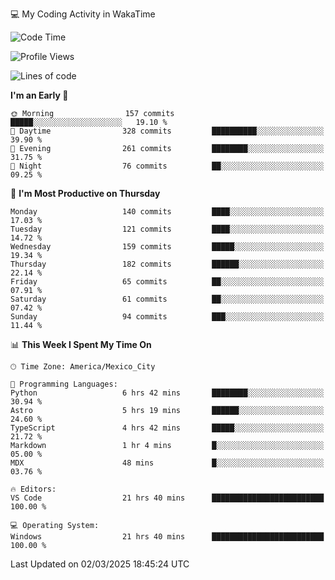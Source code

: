💻 My Coding Activity in WakaTime
<!--START_SECTION:waka-->
![Code Time](http://img.shields.io/badge/Code%20Time-274%20hrs%2031%20mins-blue)

![Profile Views](http://img.shields.io/badge/Profile%20Views-0-blue)

![Lines of code](https://img.shields.io/badge/From%20Hello%20World%20I%27ve%20Written-1.8%20million%20lines%20of%20code-blue)

**I'm an Early 🐤** 

```text
🌞 Morning                157 commits         █████░░░░░░░░░░░░░░░░░░░░   19.10 % 
🌆 Daytime                328 commits         ██████████░░░░░░░░░░░░░░░   39.90 % 
🌃 Evening                261 commits         ████████░░░░░░░░░░░░░░░░░   31.75 % 
🌙 Night                  76 commits          ██░░░░░░░░░░░░░░░░░░░░░░░   09.25 % 
```
📅 **I'm Most Productive on Thursday** 

```text
Monday                   140 commits         ████░░░░░░░░░░░░░░░░░░░░░   17.03 % 
Tuesday                  121 commits         ████░░░░░░░░░░░░░░░░░░░░░   14.72 % 
Wednesday                159 commits         █████░░░░░░░░░░░░░░░░░░░░   19.34 % 
Thursday                 182 commits         ██████░░░░░░░░░░░░░░░░░░░   22.14 % 
Friday                   65 commits          ██░░░░░░░░░░░░░░░░░░░░░░░   07.91 % 
Saturday                 61 commits          ██░░░░░░░░░░░░░░░░░░░░░░░   07.42 % 
Sunday                   94 commits          ███░░░░░░░░░░░░░░░░░░░░░░   11.44 % 
```


📊 **This Week I Spent My Time On** 

```text
🕑︎ Time Zone: America/Mexico_City

💬 Programming Languages: 
Python                   6 hrs 42 mins       ████████░░░░░░░░░░░░░░░░░   30.94 % 
Astro                    5 hrs 19 mins       ██████░░░░░░░░░░░░░░░░░░░   24.60 % 
TypeScript               4 hrs 42 mins       █████░░░░░░░░░░░░░░░░░░░░   21.72 % 
Markdown                 1 hr 4 mins         █░░░░░░░░░░░░░░░░░░░░░░░░   05.00 % 
MDX                      48 mins             █░░░░░░░░░░░░░░░░░░░░░░░░   03.76 % 

🔥 Editors: 
VS Code                  21 hrs 40 mins      █████████████████████████   100.00 % 

💻 Operating System: 
Windows                  21 hrs 40 mins      █████████████████████████   100.00 % 
```


 Last Updated on 02/03/2025 18:45:24 UTC
<!--END_SECTION:waka-->
